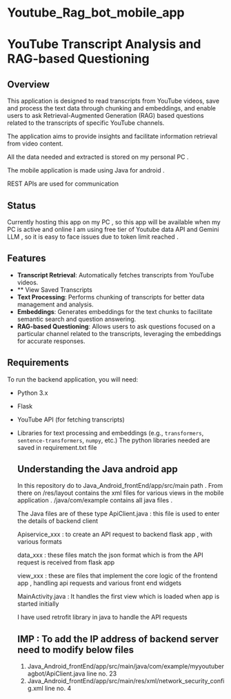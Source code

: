 # Youtube_Rag_bot_mobile_app

# YouTube Transcript Analysis and RAG-based Questioning

## Overview

This  application is designed to read transcripts from YouTube videos, save and process the text data through chunking and embeddings, and enable users to ask Retrieval-Augmented Generation (RAG) based questions related to the transcripts of specific YouTube channels. 

The application aims to provide insights and facilitate information retrieval from video content.

All the data needed and extracted is stored on my personal PC .

The mobile application is made using Java for android .

REST APIs are used for communication


## Status
Currently hosting this app on my PC , so this app will be available when my PC is active and online
I am using free tier of Youtube data API and Gemini LLM , so it is easy to face issues due to token limit reached .



## Features

- **Transcript Retrieval**: Automatically fetches transcripts from YouTube videos.
- ** View Saved Transcripts
- **Text Processing**: Performs chunking of transcripts for better data management and analysis.
- **Embeddings**: Generates embeddings for the text chunks to facilitate semantic search and question answering.
- **RAG-based Questioning**: Allows users to ask questions focused on a particular channel related to the transcripts, leveraging the embeddings for accurate responses.

## Requirements

To run the backend application, you will need:

- Python 3.x
- Flask
- YouTube API (for fetching transcripts)
- Libraries for text processing and embeddings (e.g., `transformers`, `sentence-transformers`, `numpy`, etc.)
     The python libraries needed are saved in requirement.txt file


  ## Understanding the Java android app
     In this repository do to Java_Android_frontEnd/app/src/main path .
  From there on
   /res/layout contains the xml files for various views in the mobile application .
  /java/com/example contains all java files .

   The Java files are of these type
   ApiClient.java : this file is used to enter the details of backend client
  
   Apiservice_xxx : to create an API request to backend flask app , with various formats
  
   data_xxx : these files match the json format which is from the API request is received from flask app
  
   view_xxx : these are files that implement the core logic of the frontend app , handling api requests and various front end widgets
  
   MainActivity.java : It handles the first view which is loaded when app is started initially 
   
   
   
   I have used retrofit library in java to handle the API requests

  
   ## IMP : To add the IP address of backend server need to modify below files
   
   1. Java_Android_frontEnd/app/src/main/java/com/example/myyoutuberagbot/ApiClient.java line no. 23
   2. Java_Android_frontEnd/app/src/main/res/xml/network_security_config.xml  line no. 4


